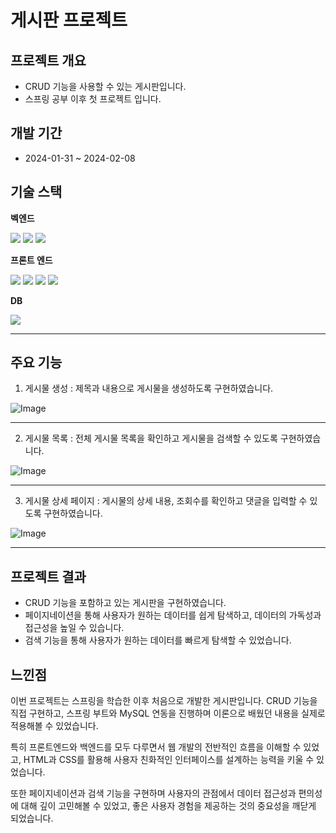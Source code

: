 # 게시판 프로젝트

## 프로젝트 개요

* CRUD 기능을 사용할 수 있는 게시판입니다.
* 스프링 공부 이후 첫 프로젝트 입니다.

## 개발 기간

* 2024-01-31 ~ 2024-02-08

## 기술 스택

**벡엔드**

<img src="https://img.shields.io/badge/java-007396?style=for-the-badge&logo=java&logoColor=white"> <img src="https://img.shields.io/badge/spring-6DB33F?style=for-the-badge&logo=spring&logoColor=white"> <img src="https://img.shields.io/badge/springboot-6DB33F?style=for-the-badge&logo=springboot&logoColor=white">


**프론트 엔드**

<img src="https://img.shields.io/badge/html5-E34F26?style=for-the-badge&logo=html5&logoColor=white"> <img src="https://img.shields.io/badge/css-1572B6?style=for-the-badge&logo=css3&logoColor=white"> <img src="https://img.shields.io/badge/javascript-F7DF1E?style=for-the-badge&logo=javascript&logoColor=black"> <img src="https://img.shields.io/badge/bootstrap-7952B3?style=for-the-badge&logo=bootstrap&logoColor=white">

**DB**

<img src="https://img.shields.io/badge/mysql-4479A1?style=for-the-badge&logo=mysql&logoColor=white">

*****

## 주요 기능

1. 게시물 생성 : 제목과 내용으로 게시물을 생성하도록 구현하였습니다.

![Image](https://github.com/user-attachments/assets/2cf670dd-e0fe-4bcd-9cc5-bbbcd1ec617b)

*****

2. 게시물 목록 : 전체 게시물 목록을 확인하고 게시물을 검색할 수 있도록 구현하였습니다.

![Image](https://github.com/user-attachments/assets/6473421c-81c5-4c20-8a3d-ee7f8d4d24dd)

*****

3. 게시물 상세 페이지 : 게시물의 상세 내용, 조회수를 확인하고 댓글을 입력할 수 있도록 구현하였습니다.

![Image](https://github.com/user-attachments/assets/078cbe7d-5291-424f-a595-6dca74ad68ab)

*****

## 프로젝트 결과

* CRUD 기능을 포함하고 있는 게시판을 구현하였습니다.
* 페이지네이션을 통해 사용자가 원하는 데이터를 쉽게 탐색하고, 데이터의 가독성과 접근성을 높일 수 있습니다.
* 검색 기능을 통해 사용자가 원하는 데이터를 빠르게 탐색할 수 있었습니다.

## 느낀점

이번 프로젝트는 스프링을 학습한 이후 처음으로 개발한 게시판입니다. CRUD 기능을 직접 구현하고, 스프링 부트와 MySQL 연동을 진행하며 이론으로 배웠던 내용을 실제로 적용해볼 수 있었습니다.

특히 프론트엔드와 백엔드를 모두 다루면서 웹 개발의 전반적인 흐름을 이해할 수 있었고, HTML과 CSS를 활용해 사용자 친화적인 인터페이스를 설계하는 능력을 키울 수 있었습니다.

또한 페이지네이션과 검색 기능을 구현하며 사용자의 관점에서 데이터 접근성과 편의성에 대해 깊이 고민해볼 수 있었고, 좋은 사용자 경험을 제공하는 것의 중요성을 깨닫게 되었습니다.
   
